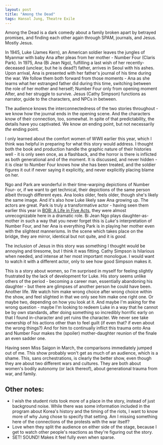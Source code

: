 ```yaml
---
layout: post
title: "Among the Dead"
tags: Hansol Jung, Theatre Exile
---
```

Among the Dead is a dark comedy about a family broken apart by betrayed promises, and finding each other again through SPAM, journals, and Jesus. Mostly Jesus.

In 1945, Luke (James Kern), an American soldier leaves the jungles of Myanmar with baby Ana after pleas from her mother - Number Four (Claris Park). In 1975, Ana (Bi Jean Ngo), fulfilling a last wish of her recently-deceased (unclear, but he is dead?) father, arrives in Seoul with his ashes. Upon arrival, Ana is presented with her father's journal of his time during the war. We follow them both forward from those moments - Ana as she learns what her estranged father did during this time, switching between the role of her mother and herself; Number Four only from opening moment After, and her struggle to survive. Jesus (Cathy Simpson) functions as narrator, guide to the characters, and NPCs in between.

The audience knows the interconnectedness of the two stories throughout - we know how the journal ends in the opening scene. And the characters know of their connection, too, somewhat. In spite of that predictability, the details have you captivated. We know *an* ending point, but not necessarily *the* ending point.

I only learned about the comfort women of WWII earlier this year, which I think was helpful in preparing for what this story would address. I thought both the book and production handle the graphic nature of their histories well - it is only seen once, as a flashback, and the horror is there is inflicted as both generational and of the moment. It is discussed, and never hidden - it is clear to Number Four knows how she has been treated, and the soldier figures it out if never saying it explicitly, and never explicitly placing blame on her.

Ngo and Park are wonderful in their time-warping depictions of Number Four- or, if we want to get technical, their depictions of the same person albeit through different eyes. Ana looks older, feels older, though she's likely the same image. And it's also how Luke likely saw Ana growing up. The actors are great. Park is truly a transformative actor - having seen them earlier this year in [BOB: A Life in Five Acts]({{}}), they were almost unrecognizable here in a dramatic role. Bi Jean Ngo plays daughter-as-mother in such a way that you never forget this is *Luke*'s interpretation of Number Four, and her Ana is everything Park is in playing her mother even with the slightest mannerisms. In the scene which takes place on the bridge, they are mirror, identical but not quite, and it is *good.*

The inclusion of Jesus in this story was something I thought would be annoying and tiresome, but I think it was fitting. Cathy Simpson is hilarious when needed, and intense at her most important monologue. I would want to watch it with a different actor, only to see how good Simpson makes it.

This is a story about women, so I'm surprised in myself for feeling slightly frustrated by the lack of development for Luke. His story seems unlike others of the period - becoming a career man, essentially abandoning his daughter - but there are glimpses of another person he could have been. Another life. We watch him make wrong choice after wrong choice within the show, and feel slighted in that we only see him make one right one. Or maybe two, depending on how you look at it. And maybe I'm asking for the wrong question - maybe I'm looking to redeem Luke in a way that he cannot be by own standards, after doing something so incredibly horrific early on that I found in-character and yet ruins the character. We never see take ownership of his actions other than to feel guilt (if even that? if even about the wrong things?) And for him to continually inflict this trauma onto Ana and Number Four makes the (spoiler) mother-daughter reunion of the finale an even sadder one.

Having seen Miss Saigon in March, the comparisons immediately jumped out of me. This show probably won't get as much of an audience, which is a shame. This, sans orchestrations, is clearly the better show, even though they are about two different wars and cultures. They are both about women's bodily autonomy (or lack thereof), about generational trauma from war, and family.

## Other notes:
* I wish the student riots took more of a place in the story, instead of just background noise. While there was some information included in the program about Korea's history and the timing of the riots, I want to know more of why Jung chose to specify that setting. Am I missing something here of the connections of the protests with the war itself?
* Love when they split the audience on either side of the stage, because I get to watch other people's reactions as they're figuring out the story.
* SET! SOUND! Makes it feel fully even when sparse.
